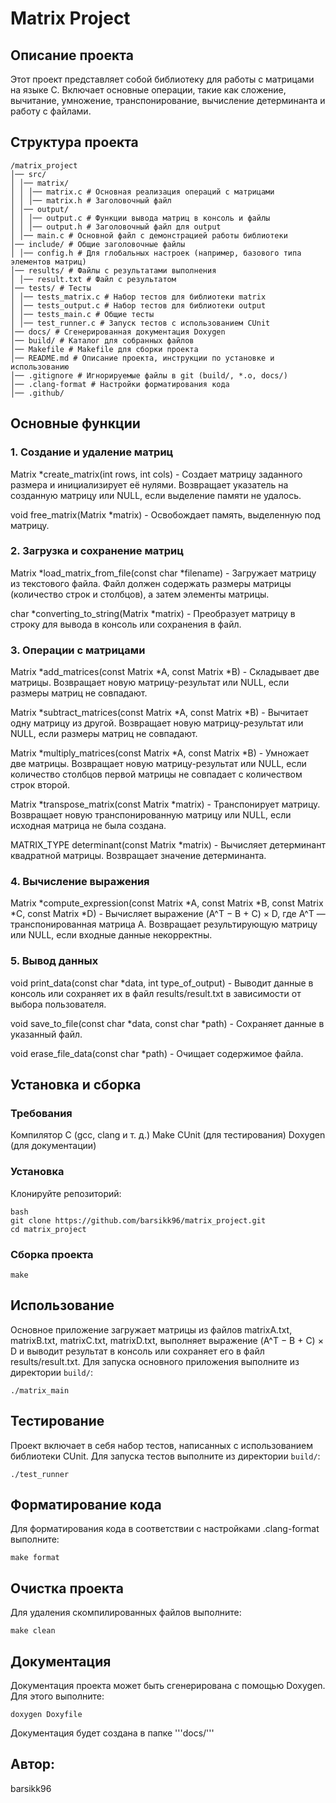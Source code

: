 # Matrix Project

## Описание проекта
Этот проект представляет собой библиотеку для работы с матрицами на языке C. Включает основные операции, такие как сложение, вычитание, умножение, транспонирование, вычисление детерминанта и работу с файлами.

## Структура проекта
```
/matrix_project 
│── src/ 
│ │── matrix/ 
│ │ │── matrix.c # Основная реализация операций с матрицами 
│ │ │── matrix.h # Заголовочный файл 
│ │── output/ 
│ │ │── output.c # Функции вывода матриц в консоль и файлы 
│ │ │── output.h # Заголовочный файл для output 
│ │── main.c # Основной файл с демонстрацией работы библиотеки 
│── include/ # Общие заголовочные файлы 
│ │── config.h # Для глобальных настроек (например, базового типа элементов матриц) 
│── results/ # Файлы с результатами выполнения 
│ │── result.txt # Файл с результатом 
│── tests/ # Тесты 
│ │── tests_matrix.c # Набор тестов для библиотеки matrix 
│ │── tests_output.c # Набор тестов для библиотеки output 
│ │── tests_main.c # Общие тесты 
│ │── test_runner.c # Запуск тестов с использованием CUnit 
│── docs/ # Сгенерированная документация Doxygen 
│── build/ # Каталог для собранных файлов 
│── Makefile # Makefile для сборки проекта 
│── README.md # Описание проекта, инструкции по установке и использованию 
│── .gitignore # Игнорируемые файлы в git (build/, *.o, docs/) 
│── .clang-format # Настройки форматирования кода 
│── .github/ 
```

## Основные функции
### 1. Создание и удаление матриц
Matrix *create_matrix(int rows, int cols) - Создает матрицу заданного размера и инициализирует её нулями. Возвращает указатель на созданную матрицу или NULL, если выделение памяти не удалось.

void free_matrix(Matrix *matrix) - Освобождает память, выделенную под матрицу.

### 2. Загрузка и сохранение матриц
Matrix *load_matrix_from_file(const char *filename) - Загружает матрицу из текстового файла. Файл должен содержать размеры матрицы (количество строк и столбцов), а затем элементы матрицы.

char *converting_to_string(Matrix *matrix) - Преобразует матрицу в строку для вывода в консоль или сохранения в файл.

### 3. Операции с матрицами
Matrix *add_matrices(const Matrix *A, const Matrix *B) - Складывает две матрицы. Возвращает новую матрицу-результат или NULL, если размеры матриц не совпадают.

Matrix *subtract_matrices(const Matrix *A, const Matrix *B) - Вычитает одну матрицу из другой. Возвращает новую матрицу-результат или NULL, если размеры матриц не совпадают.

Matrix *multiply_matrices(const Matrix *A, const Matrix *B) - Умножает две матрицы. Возвращает новую матрицу-результат или NULL, если количество столбцов первой матрицы не совпадает с количеством строк второй.

Matrix *transpose_matrix(const Matrix *matrix) - Транспонирует матрицу. Возвращает новую транспонированную матрицу или NULL, если исходная матрица не была создана.

MATRIX_TYPE determinant(const Matrix *matrix) - Вычисляет детерминант квадратной матрицы. Возвращает значение детерминанта.

### 4. Вычисление выражения
Matrix *compute_expression(const Matrix *A, const Matrix *B, const Matrix *C, const Matrix *D) - Вычисляет выражение (A^T − B + C) × D, где A^T — транспонированная матрица A. Возвращает результирующую матрицу или NULL, если входные данные некорректны.

### 5. Вывод данных
void print_data(const char *data, int type_of_output) - Выводит данные в консоль или сохраняет их в файл results/result.txt в зависимости от выбора пользователя.

void save_to_file(const char *data, const char *path) - Сохраняет данные в указанный файл.

void erase_file_data(const char *path) - Очищает содержимое файла.

## Установка и сборка
### Требования
Компилятор C (gcc, clang и т. д.)
Make
CUnit (для тестирования)
Doxygen (для документации)

### Установка
Клонируйте репозиторий:
```
bash
git clone https://github.com/barsikk96/matrix_project.git
cd matrix_project
```
### Сборка проекта
```
make
``` 

## Использование
Основное приложение загружает матрицы из файлов matrixA.txt, matrixB.txt, matrixC.txt, matrixD.txt, выполняет выражение (A^T − B + C) × D и выводит результат в консоль или сохраняет его в файл results/result.txt. Для запуска основного приложения выполните из директории ```build/```:
```
./matrix_main
```

## Тестирование
Проект включает в себя набор тестов, написанных с использованием библиотеки CUnit. Для запуска тестов выполните из директории ```build/```:
```
./test_runner
``` 

## Форматирование кода
Для форматирования кода в соответствии с настройками .clang-format выполните:
```
make format
```

## Очистка проекта
Для удаления скомпилированных файлов выполните:
```
make clean
```

## Документация
Документация проекта может быть сгенерирована с помощью Doxygen. Для этого выполните:
```
doxygen Doxyfile
```
Документация будет создана в папке '''docs/'''

## Автор:
barsikk96


